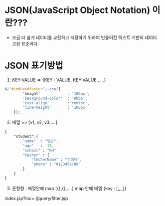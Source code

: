 # JSON(JavaScript Object Notation) 이란???

- 조금 더 쉽게 데이터를 교환하고 저장하기 위하여 만들어진 텍스트 기반의 데이터 교환 표준이다.


# JSON 표기방법

1. KEY:VALUE => {KEY : VALUE, KEY:VALUE , ...}
```css
$('#index>#footer').css({
		'height' 			: '100px',
		'background-color' 	: '#bbb',
		'text-align' 		:'center',
		'line-height' 		: '100px'
	});
```

2. 배열 => [v1, v2, v3,....]

```css
{
    "student":{
        "name"  : "법규",
        "age"   :  15,
        "school" : "KH"
        "techer" : {
            "techerName" : "선생님",
            "phone" : "0123456789"
        }
    }
}
```

3. 혼합형 : 배열안에 map
            [{},{},....]
            map 안에 배열
            {key : [,,,,]} 



index.jsp?inc=./jquery/filter.jsp